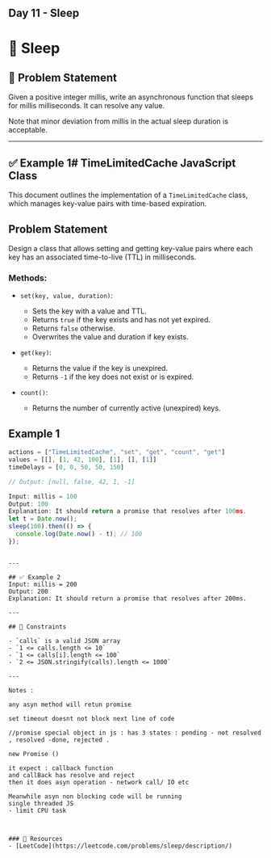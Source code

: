 ## Day 11 - Sleep
# 🔁 Sleep

## 🧩 Problem Statement

Given a positive integer millis, write an asynchronous function that sleeps for millis milliseconds. It can resolve any value.

Note that minor deviation from millis in the actual sleep duration is acceptable.



---

## ✅ Example 1# TimeLimitedCache JavaScript Class

This document outlines the implementation of a `TimeLimitedCache` class, which manages key-value pairs with time-based expiration.

## Problem Statement

Design a class that allows setting and getting key-value pairs where each key has an associated time-to-live (TTL) in milliseconds.

### Methods:

- `set(key, value, duration)`: 
  - Sets the key with a value and TTL.
  - Returns `true` if the key exists and has not yet expired.
  - Returns `false` otherwise.
  - Overwrites the value and duration if key exists.

- `get(key)`:
  - Returns the value if the key is unexpired.
  - Returns `-1` if the key does not exist or is expired.

- `count()`:
  - Returns the number of currently active (unexpired) keys.

## Example 1

```js
actions = ["TimeLimitedCache", "set", "get", "count", "get"]
values = [[], [1, 42, 100], [1], [], [1]]
timeDelays = [0, 0, 50, 50, 150]

// Output: [null, false, 42, 1, -1]

Input: millis = 100
Output: 100
Explanation: It should return a promise that resolves after 100ms.
let t = Date.now();
sleep(100).then(() => {
  console.log(Date.now() - t); // 100
});
```


```

---

## ✅ Example 2
Input: millis = 200
Output: 200
Explanation: It should return a promise that resolves after 200ms.

---

## 📏 Constraints

- `calls` is a valid JSON array
- `1 <= calls.length <= 10`
- `1 <= calls[i].length <= 100`
- `2 <= JSON.stringify(calls).length <= 1000`

---

Notes :

any asyn method will retun promise

set timeout doesnt not block next line of code 

//promise special object in js : has 3 states : pending - not resolved , resolved -done, rejected .

new Promise ()

it expect : callback function
and callBack has resolve and reject 
then it does asyn operation - network call/ IO etc 

Meanwhile asyn non blocking code will be running
single threaded JS 
- limit CPU task 



### 📌 Resources
- [LeetCode](https://leetcode.com/problems/sleep/description/)
